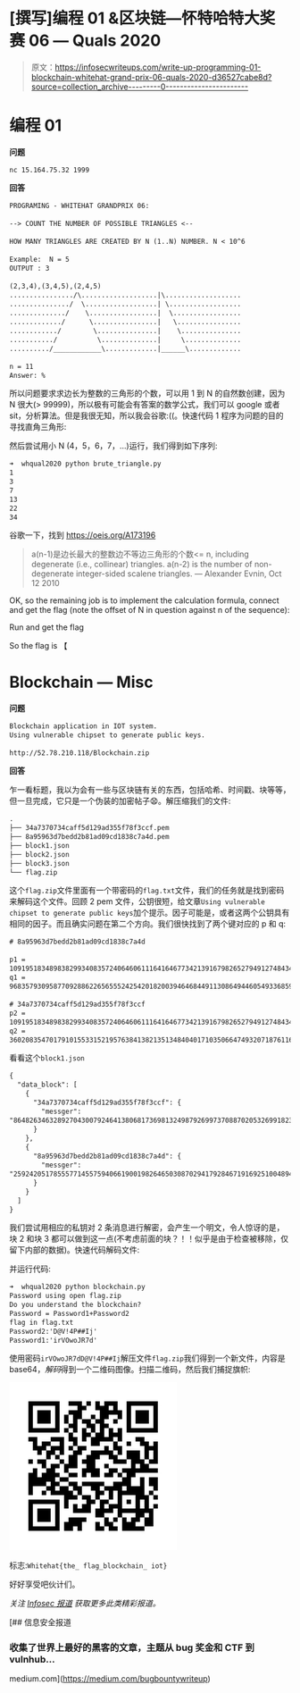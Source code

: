 # [撰写]编程 01 &区块链—怀特哈特大奖赛 06 — Quals 2020

> 原文：<https://infosecwriteups.com/write-up-programming-01-blockchain-whitehat-grand-prix-06-quals-2020-d36527cabe8d?source=collection_archive---------0----------------------->

# 编程 01

**问题**

```
nc 15.164.75.32 1999
```

**回答**

```
PROGRAMING - WHITEHAT GRANDPRIX 06:

--> COUNT THE NUMBER OF POSSIBLE TRIANGLES <--

HOW MANY TRIANGLES ARE CREATED BY N (1..N) NUMBER. N < 10^6

Example:  N = 5
OUTPUT : 3 

(2,3,4),(3,4,5),(2,4,5)
................/\...................|\...................
.............../  \..................| \..................
............../    \.................|  \.................
............./      \................|   \................
............/        \...............|    \...............
.........../          \..............|     \..............
........../____________\.............|______\.............

n = 11
Answer: %
```

所以问题要求求边长为整数的三角形的个数，可以用 1 到 N 的自然数创建，因为 N 很大(> 99999)，所以极有可能会有答案的数学公式，我们可以 google 或者 sit，分析算法。但是我很无知，所以我会谷歌:((。快速代码 1 程序为问题的目的寻找直角三角形:

然后尝试用小 N (4，5，6，7，…)运行，我们得到如下序列:

```
➜  whqual2020 python brute_triangle.py
1
3
7
13
22
34
```

谷歌一下，找到 https://oeis.org/A173196

> a(n-1)是边长最大的整数边不等边三角形的个数<= n, including degenerate (i.e., collinear) triangles. a(n-2) is the number of non-degenerate integer-sided scalene triangles. — Alexander Evnin, Oct 12 2010

OK, so the remaining job is to implement the calculation formula, connect and get the flag (note the offset of N in question against n of the sequence):

Run and get the flag

So the flag is 【

# Blockchain — Misc

**问题**

```
Blockchain application in IOT system.
Using vulnerable chipset to generate public keys.

http://52.78.210.118/Blockchain.zip
```

**回答**

乍一看标题，我以为会有一些与区块链有关的东西，包括哈希、时间戳、块等等，但一旦完成，它只是一个伪装的加密帖子😧。解压缩我们的文件:

```
.
├── 34a7370734caff5d129ad355f78f3ccf.pem
├── 8a95963d7bedd2b81ad09cd1838c7a4d.pem
├── block1.json
├── block2.json
├── block3.json
└── flag.zip
```

这个`flag.zip`文件里面有一个带密码的`flag.txt`文件，我们的任务就是找到密码来解码这个文件。回顾 2 pem 文件，公钥很短，给文章`Using vulnerable chipset to generate public keys`加个提示。因子可能是，或者这两个公钥具有相同的因子。而且确实问题在第二个方向。我们很快找到了两个键对应的 p 和 q:

```
# 8a95963d7bedd2b81ad09cd1838c7a4d

p1 = 1091951834898382993408357240646061116416467734213916798265279491274843400183
q1 = 968357930958770928862265655524254201820039464684491130864944605493368598601

# 34a7370734caff5d129ad355f78f3ccf
p2 = 1091951834898382993408357240646061116416467734213916798265279491274843400183
q2 = 3602083547017910155331521957638413821351348404017103506647493207187611603783
```

看看这个`block1.json`

```
{
  "data_block": [
    {
      "34a7370734caff5d129ad355f78f3ccf": {
        "messger": "864826346328927043007924641380681736981324987926997370887020532699182309378599192043216478265476219278213123962074508284028662403643532629433329761492"
      }
    },
    {
      "8a95963d7bedd2b81ad09cd1838c7a4d": {
        "messger": "259242051785557714557594066190019826465030870294179284671916925100489488841761299528416294893049464518482888070747927907550583942630013791833474340284"
      }
    }
  ]
}
```

我们尝试用相应的私钥对 2 条消息进行解密，会产生一个明文，令人惊讶的是，块 2 和块 3 都可以做到这一点(不考虑前面的块？！！似乎是由于检查被移除，仅留下内部的数据)。快速代码解码文件:

并运行代码:

```
➜  whqual2020 python blockchain.py 
Password using open flag.zip
Do you understand the blockchain?
Password = Password1+Password2
flag in flag.txt
Password2:'D@V!4P##Ij'
Password1:'irVOwoJR7d'
```

使用密码`irVOwoJR7dD@V!4P##Ij`解压文件`flag.zip`我们得到一个新文件，内容是 base64，*解码*得到一个二维码图像。扫描二维码，然后我们捕捉旗帜:

![](img/57caee5239b94566351a306988e6a6e1.png)

标志:`Whitehat{the_ flag_blockchain_ iot}`

好好享受吧伙计们。

*关注* [*Infosec 报道*](https://medium.com/bugbountywriteup) *获取更多此类精彩报道。*

[](https://medium.com/bugbountywriteup) [## 信息安全报道

### 收集了世界上最好的黑客的文章，主题从 bug 奖金和 CTF 到 vulnhub…

medium.com](https://medium.com/bugbountywriteup)